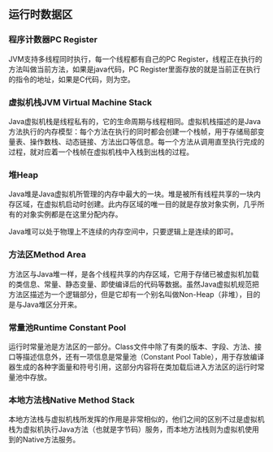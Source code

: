 ## 运行时数据区

### 程序计数器PC Register

JVM支持多线程同时执行，每一个线程都有自己的PC Register，线程正在执行的方法叫做当前方法，如果是java代码，PC Register里面存放的就是当前正在执行的指令的地址，如果是C代码，则为空。

### 虚拟机栈JVM Virtual Machine Stack

Java虚拟机栈是线程私有的，它的生命周期与线程相同。虚拟机栈描述的是Java方法执行的内存模型：每个方法在执行的同时都会创建一个栈帧，用于存储局部变量表、操作数栈、动态链接、方法出口等信息。每一个方法从调用直至执行完成的过程，就对应着一个栈帧在虚拟机栈中入栈到出栈的过程。

### 堆Heap

Java堆是Java虚拟机所管理的内存中最大的一块。堆是被所有线程共享的一块内存区域，在虚拟机启动时创建。此内存区域的唯一目的就是存放对象实例，几乎所有的对象实例都是在这里分配内存。

Java堆可以处于物理上不连续的内存空间中，只要逻辑上是连续的即可。

### 方法区Method Area

方法区与Java堆一样，是各个线程共享的内存区域，它用于存储已被虚拟机加载的类信息、常量、静态变量、即使编译后的代码等数据。虽然Java虚拟机规范把方法区描述为一个逻辑部分，但是它却有一个别名叫做Non-Heap（非堆），目的是与Java堆区分开来。

### 常量池Runtime Constant Pool

运行时常量池是方法区的一部分。Class文件中除了有类的版本、字段、方法、接口等描述信息外，还有一项信息是常量池（Constant Pool Table），用于存放编译器生成的各种字面量和符号引用，这部分内容将在类加载后进入方法区的运行时常量池中存放。

### 本地方法栈Native Method Stack

本地方法栈与虚拟机栈所发挥的作用是非常相似的，他们之间的区别不过是虚拟机栈为虚拟机执行Java方法（也就是字节码）服务，而本地方法栈则为虚拟机使用到的Native方法服务。